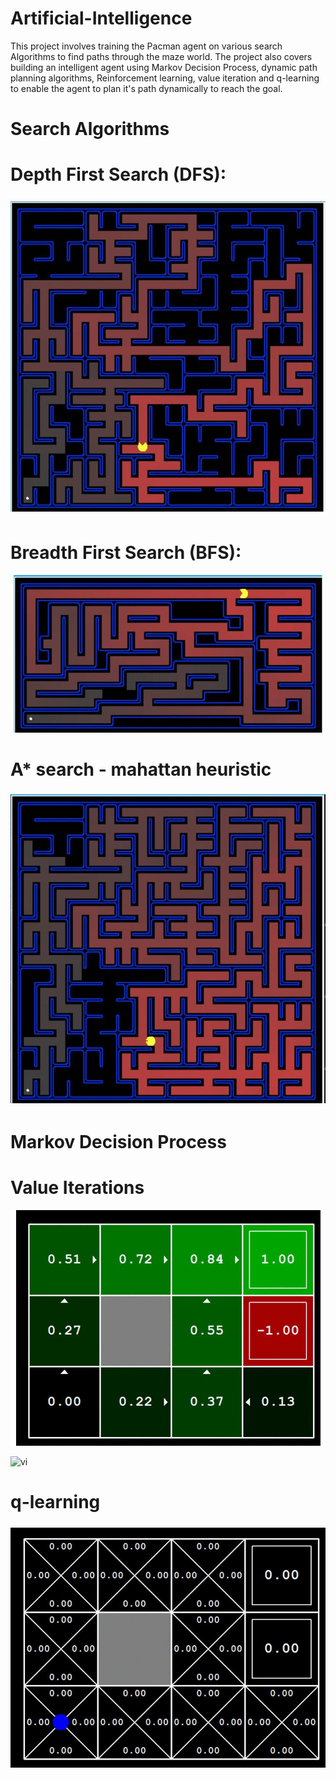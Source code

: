 # Artificial-Intelligence
This project involves training the Pacman agent on various search Algorithms to find paths through the maze world.
The project also covers building an intelligent agent using Markov Decision Process, dynamic path planning algorithms, Reinforcement learning, value iteration and q-learning to enable the agent to plan it's path dynamically to reach the goal.

# Search Algorithms

# Depth First Search (DFS):
![dfs](https://github.com/Jaisinghani/Artificial-Intelligence/blob/master/pacman/images/dfs.gif)

# Breadth First Search (BFS):
![bfs](https://github.com/Jaisinghani/Artificial-Intelligence/blob/master/pacman/images/bfs.gif)

# A* search - mahattan heuristic
![astar](https://github.com/Jaisinghani/Artificial-Intelligence/blob/master/pacman/images/astar.gif)

# Markov Decision Process

# Value Iterations

![vi](https://github.com/Jaisinghani/Artificial-Intelligence/blob/master/pacman/images/vi.gif)

![vi](https://github.com/Jaisinghani/Artificial-Intelligence/blob/master/pacman/images/vi3.JPG)

# q-learning
![qlearning](https://github.com/Jaisinghani/Artificial-Intelligence/blob/master/pacman/images/qlearning.gif)

